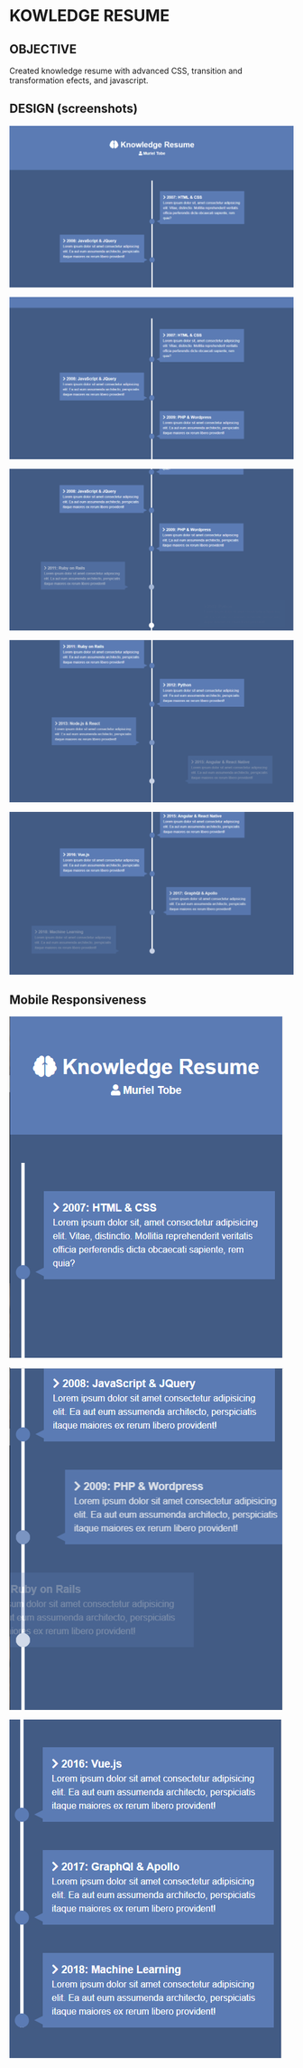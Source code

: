 # KOWLEDGE RESUME

## OBJECTIVE

Created knowledge resume with advanced CSS, transition and transformation efects, and javascript.

## DESIGN (screenshots)

![](./screen1.png)

![](./screen2.png)

![](./screen3.png)

![](./screen4.png)

![](./screen5.png)

## Mobile Responsiveness

![](./mobile1.png)

![](./mobile2.png)

![](./mobile3.png)
